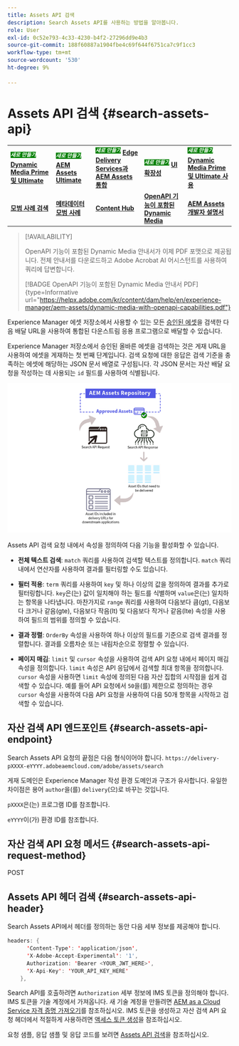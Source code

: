 ```yaml
---
title: Assets API 검색
description: Search Assets API를 사용하는 방법을 알아봅니다.
role: User
exl-id: 0c52e793-4c33-4230-b4f2-27296dd9e4b3
source-git-commit: 188f60887a1904fbe4c69f644f6751ca7c9f1cc3
workflow-type: tm+mt
source-wordcount: '530'
ht-degree: 9%

---
```


# Assets API 검색 {#search-assets-api}

<table>
    <tr>
        <td>
            <sup style= "background-color:#008000; color:#FFFFFF; font-weight:bold"><i>새로 만들기</i></sup> <a href="/help/assets/dynamic-media/dm-prime-ultimate.md"><b>Dynamic Media Prime 및 Ultimate</b></a>
        </td>
        <td>
            <sup style= "background-color:#008000; color:#FFFFFF; font-weight:bold"><i>새로 만들기</i></sup> <a href="/help/assets/assets-ultimate-overview.md"><b>AEM Assets Ultimate</b></a>
        </td>
        <td>
            <sup style= "background-color:#008000; color:#FFFFFF; font-weight:bold"><i>새로 만들기</i></sup> <a href="/help/assets/integrate-aem-assets-edge-delivery-services.md"><b>Edge Delivery Services과 AEM Assets 통합</b></a>
        </td>
        <td>
            <sup style= "background-color:#008000; color:#FFFFFF; font-weight:bold"><i>새로 만들기</i></sup> <a href="/help/assets/aem-assets-view-ui-extensibility.md"><b>UI 확장성</b></a>
        </td>
          <td>
            <sup style= "background-color:#008000; color:#FFFFFF; font-weight:bold"><i>새로 만들기</i></sup> <a href="/help/assets/dynamic-media/enable-dynamic-media-prime-and-ultimate.md"><b>Dynamic Media Prime 및 Ultimate 사용</b></a>
        </td>
    </tr>
    <tr>
        <td>
            <a href="/help/assets/search-best-practices.md"><b>모범 사례 검색</b></a>
        </td>
        <td>
            <a href="/help/assets/metadata-best-practices.md"><b>메타데이터 모범 사례</b></a>
        </td>
        <td>
            <a href="/help/assets/product-overview.md"><b>Content Hub</b></a>
        </td>
        <td>
            <a href="/help/assets/dynamic-media-open-apis-overview.md"><b>OpenAPI 기능이 포함된 Dynamic Media</b></a>
        </td>
        <td>
            <a href="https://developer.adobe.com/experience-cloud/experience-manager-apis/"><b>AEM Assets 개발자 설명서</b></a>
        </td>
    </tr>
</table>

>[!AVAILABILITY]
>
>OpenAPI 기능이 포함된 Dynamic Media 안내서가 이제 PDF 포맷으로 제공됩니다. 전체 안내서를 다운로드하고 Adobe Acrobat AI 어시스턴트를 사용하여 쿼리에 답변합니다.
>
>[!BADGE OpenAPI 기능이 포함된 Dynamic Media 안내서 PDF]{type=Informative url="https://helpx.adobe.com/kr/content/dam/help/en/experience-manager/aem-assets/dynamic-media-with-openapi-capabilities.pdf"}

Experience Manager 에셋 저장소에서 사용할 수 있는 모든 [승인된 에셋](approve-assets.md)을 검색한 다음 배달 URL을 사용하여 통합된 다운스트림 응용 프로그램으로 배달할 수 있습니다.

Experience Manager 저장소에서 승인된 올바른 에셋을 검색하는 것은 게재 URL을 사용하여 에셋을 게재하는 첫 번째 단계입니다. 검색 요청에 대한 응답은 검색 기준을 충족하는 에셋에 해당하는 JSON 문서 배열로 구성됩니다. 각 JSON 문서는 자산 배달 요청을 작성하는 데 사용되는 `id` 필드를 사용하여 식별됩니다.

![다이렉트 이진 업로드 프로토콜 개요](assets/search-assets-api-overview.png)

Assets API 검색 요청 내에서 속성을 정의하여 다음 기능을 활성화할 수 있습니다.

* **전체 텍스트 검색**: `match` 쿼리를 사용하여 검색할 텍스트를 정의합니다.  `match` 쿼리 내에서 연산자를 사용하여 결과를 필터링할 수도 있습니다.

* **필터 적용**: `term` 쿼리를 사용하여 `key` 및 하나 이상의 값을 정의하여 결과를 추가로 필터링합니다. `key`은(는) 값이 일치해야 하는 필드를 식별하며 `value`은(는) 일치하는 항목을 나타냅니다. 마찬가지로 `range` 쿼리를 사용하여 다음보다 큼(gt), 다음보다 크거나 같음(gte), 다음보다 작음(lt) 및 다음보다 작거나 같음(lte) 속성을 사용하여 필드의 범위를 정의할 수 있습니다.

* **결과 정렬**: `OrderBy` 속성을 사용하여 하나 이상의 필드를 기준으로 검색 결과를 정렬합니다. 결과를 오름차순 또는 내림차순으로 정렬할 수 있습니다.

* **페이지 매김**: `limit` 및 `cursor` 속성을 사용하여 검색 API 요청 내에서 페이지 매김 속성을 정의합니다. `limit` 속성은 API 응답에서 검색할 최대 항목을 정의합니다. `cursor` 속성을 사용하면 `limit` 속성에 정의된 다음 자산 집합의 시작점을 쉽게 검색할 수 있습니다. 예를 들어 API 요청에서 `50`을(를) 제한으로 정의하는 경우 `cursor` 속성을 사용하여 다음 API 요청을 사용하여 다음 50개 항목을 시작하고 검색할 수 있습니다.

## 자산 검색 API 엔드포인트 {#search-assets-api-endpoint}

Search Assets API 요청의 끝점은 다음 형식이어야 합니다.
`https://delivery-pXXXX-eYYYY.adobeaemcloud.com/adobe/assets/search`

게재 도메인은 Experience Manager 작성 환경 도메인과 구조가 유사합니다. 유일한 차이점은 용어 `author`을(를) `delivery`(으)로 바꾸는 것입니다.

`pXXXX`은(는) 프로그램 ID를 참조합니다.

`eYYYY`이(가) 환경 ID를 참조합니다.

## 자산 검색 API 요청 메서드 {#search-assets-api-request-method}

POST

## Assets API 헤더 검색 {#search-assets-api-header}

Search Assets API에서 헤더를 정의하는 동안 다음 세부 정보를 제공해야 합니다.

```java
headers: {
      'Content-Type': 'application/json',
      'X-Adobe-Accept-Experimental': '1',
      Authorization: 'Bearer <YOUR_JWT_HERE>',
      'X-Api-Key': 'YOUR_API_KEY_HERE'
    },
```

Search API를 호출하려면 `Authorization` 세부 정보에 IMS 토큰을 정의해야 합니다. IMS 토큰을 기술 계정에서 가져옵니다. 새 기술 계정을 만들려면 [AEM as a Cloud Service 자격 증명 가져오기](https://experienceleague.adobe.com/docs/experience-manager-cloud-service/content/implementing/developing/generating-access-tokens-for-server-side-apis.html?lang=ko#fetch-the-aem-as-a-cloud-service-credentials)를 참조하십시오. IMS 토큰을 생성하고 자산 검색 API 요청 헤더에서 적절하게 사용하려면 [액세스 토큰 생성](https://experienceleague.adobe.com/docs/experience-manager-cloud-service/content/implementing/developing/generating-access-tokens-for-server-side-apis.html?lang=ko#generating-the-access-token)을 참조하십시오.

요청 샘플, 응답 샘플 및 응답 코드를 보려면 [Assets API 검색](https://adobe-aem-assets-delivery-experimental.redoc.ly/#operation/search)을 참조하십시오.
